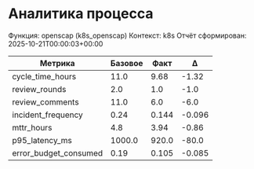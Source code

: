 # Аналитика процесса

Функция: openscap (k8s_openscap)
Контекст: k8s
Отчёт сформирован: 2025-10-21T00:00:03+00:00

| Метрика | Базовое | Факт | Δ |
|---------|---------|------|---|
| cycle_time_hours | 11.0 | 9.68 | -1.32 |
| review_rounds | 2.0 | 1.0 | -1.0 |
| review_comments | 11.0 | 6.0 | -6.0 |
| incident_frequency | 0.24 | 0.144 | -0.096 |
| mttr_hours | 4.8 | 3.94 | -0.86 |
| p95_latency_ms | 1000.0 | 920.0 | -80.0 |
| error_budget_consumed | 0.19 | 0.105 | -0.085 |
